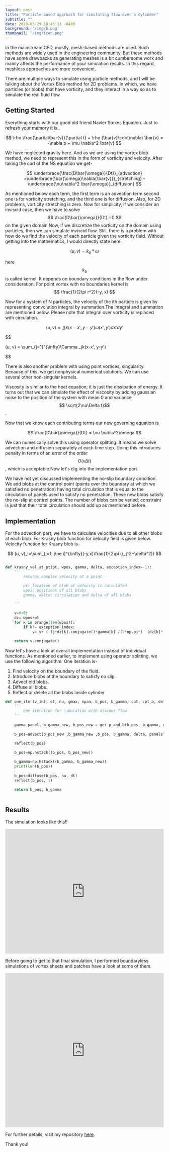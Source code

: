 ```yaml
---
layout: post
title: "Particle based approach for simulating flow over a cylinder"
subtitle: ""
date: 2020-05-29 10:45:13 -0400
background: '/img/b.png'
thumbnail: '/img/icon.png'
---
```

 In the mainstream CFD, mostly, mesh-based methods are used. Such methods are widely used in the engineering community. But these methods have some drawbacks as generating meshes is a bit cumbersome work and mainly affects the performance of your simulation results. In this regard, meshless approaches are more convenient. 

There are multiple ways to simulate using particle methods, and I will be talking about the Vortex Blob method for 2D problems. In which, we have particles (or blobs) that have vorticity, and they interact in a way so as to simulate the real fluid flow.
## Getting Started
Everything starts with our good old friend Navier Stokes Equation. Just to refresh your memory it is..

$$
\rho \frac{\partial\bar{v}}{\partial t} + \rho (\bar{v}\cdot\nabla) \bar{v} = -\nabla p + \mu \nabla^2 \bar{v}
$$

We have neglected gravity here. And as we are using the vortex blob method, we need to represent this in the form of vorticity and velocity. After taking the curl of the  NS equation we get-

$$
\underbrace{\frac{D\bar{\omega}}{Dt}}_{advection} =\underbrace{\bar{\omega}\nabla{\bar{v}}}_{stretching} - \underbrace{\nu\nabla^2 \bar{\omega}}_{diffusion}
$$

As mentioned below each term, the first term is an advection term second one is for vorticity stretching, and the third one is for diffusion. Also, for 2D problems, vorticity stretching is zero. Now for simplicity, if we consider an inviscid case, then we have to solve  $$ \frac{D\bar{\omega}}{Dt} =0 $$ on the given domain.Now, if we discretize the vorticity on the domain using particles, then we can simulate inviscid flow. Still, there is a problem with how do we find the velocity of each particle given the vorticity field. Without getting into the mathematics, I would directly state here.

$$
(u, v) = k_\delta * \omega
$$

here $$k_\delta$$ is called kernel. It depends on boundary conditions in the flow under consideration. For point vortex with no boundaries kernel is 
$$
\frac{1}{2\pi r^2}(-y, x)
$$

Now for a system of N particles, the velocity of the ith particle is given by representing convolution integral by summation.The integral and summation are mentioned below. Please note that integral over vorticity is replaced with circulation.

$$
(u,v) = \iint k(x-x', y-y') \omega(x', y') dx'dy'
$$

$$

(u, v) = \sum_{j=1}^{\infty}\Gamma _jk(x-x', y-y')

$$

There is also another problem with using point vortices, singularity. Because of this, we get nonphysical numerical solutions. We can use several other non-singular kernels.

Viscosity is similar to the heat equation; it is just the dissipation of energy. It turns out that we can simulate the effect of viscosity by adding gaussian noise to the position of the system with mean 0 and variance $$ \sqrt{2\nu\Delta t}$$.

Now that we know each contributing terms our new governing equation is

$$ \frac{D\bar{\omega}}{Dt} = \nu \nabla^2\omega $$

We can numerically solve this using operator splitting. It means we solve advection and diffusion separately at each time step. Doing this introduces penalty in terms of an error of the order $$ O(\nu\Delta t)$$, which is acceptable.Now let's dig into the implementation part.

We have not yet discussed implementing the no-slip boundary condition. We add blobs at the control point (points over the boundary at which we satisfied no penetration) having total circulation that is equal to the circulation of panels used to satisfy no penetration. These new blobs satisfy the no-slip at control points. The number of blobs can be varied; constraint is just that their total circulation should add up as mentioned before.

## Implementation
For the advection part, we have to calculate velocities due to all other blobs at each blob. For Krasny blob function for velocity field is given below. Velocity function for Krasny blob is-

$$
(u, v)_i=\sum_{j=1, j\ne i}^{\infty}(-y,x)\frac{1}{2\pi (r_j^2+\delta^2)}
$$
```python

def krasny_vel_at_pt(pt, wpos, gamma, delta, exception_index=-1):
    '''
        returns complex velocity at a point 

        pt: location of blob at velocity is calculated
        wpos: positions of all blobs
        gamma, delta: circulation and delta of all blobs

    '''

    v=0+0j
    dz=-wpos+pt
    for k in prange(len(wpos)):
        if k!= exception_index:
            v= v+ (-1j*dz[k].conjugate()*gamma[k] /(2*np.pi*(  (dz[k]* (dz[k].conjugate())) + delta**2 ) ))

    return v.conjugate()

```
Now let's have a look at overall implementation instead of individual functions. As mentioned earlier, to implement using operator splitting, we use the following algorithm. One iteration is-
1. Find velocity on the boundary of the fluid.
2. Introduce blobs at the boundary to satisfy no slip
3. Advect old blobs.
4. Diffuse all blobs.
5. Reflect or delete all the blobs inside cylinder


```python
def one_iter(v_inf, dt, nu, gmax, npan, b_pos, b_gamma, cpt, cpt_b, delta):
    '''
        one iteration for simulation with viscous flow
    '''
    
    gamma_panel, b_gamma_new, b_pos_new = get_p_and_b(b_pos, b_gamma, delta, v_inf, cpt, cpt_b, panels, gmax)
    
    b_pos=advect(b_pos_new ,b_gamma_new ,b_pos, b_gamma, delta, panels, gamma_panel, v_inf, dt, cpt, cpt_b, gmax)

    reflect(b_pos)
    
    b_pos=np.hstack((b_pos, b_pos_new))

    b_gamma=np.hstack((b_gamma, b_gamma_new))
    print(len(b_pos))
    
    b_pos=diffuse(b_pos, nu, dt)
    reflect(b_pos, 1)

    return b_pos, b_gamma
        
```
## Results

The simulation looks like this!!

<!-- [<img src="/img/master.gif" width="800"/>](/img/master.gif) -->

<iframe width="100%" height="397" src="https://www.youtube.com/embed/SE9kUbG_cf4" frameborder="0" allow="accelerometer; autoplay; encrypted-media; gyroscope; picture-in-picture" allowfullscreen></iframe>

Before going to get to that final simulation, I performed boundaryless simulations of vortex sheets and patches have a look at some of them.

<iframe width="100%" height="491" src="https://www.youtube.com/embed/s2dbctRlhdQ" frameborder="0" allow="accelerometer; autoplay; encrypted-media; gyroscope; picture-in-picture" allowfullscreen></iframe>

For further details, visit my repository [here]( https://github.com/aerorohit/Vortex_method ).

Thank you!

